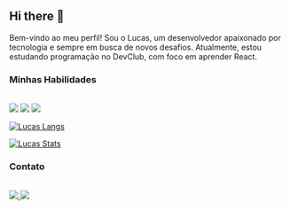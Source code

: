 ## Hi there 👋

Bem-vindo ao meu perfil! Sou o Lucas, um desenvolvedor apaixonado por tecnologia e sempre em busca de novos desafios. Atualmente, estou estudando programação no DevClub, com foco em aprender React.
<br>
### Minhas Habilidades
<br>
<img src="https://img.shields.io/badge/HTML5-E34F26?style=for-the-badge&logo=html5&logoColor=white" alt: html logo/>
<img src="https://img.shields.io/badge/CSS3-1572B6?style=for-the-badge&logo=css3&logoColor=white" alt: CSS logo/>
<img src="https://img.shields.io/badge/JavaScript-323330?style=for-the-badge&logo=javascript&logoColor=F7DF1E" alt: JavaScript logo/>

[![Lucas Langs](https://github-readme-stats.vercel.app/api/top-langs/?username=LucasAlbuquerquesousa)](https://github.com/anuraghazra/github-readme-stats)

[![Lucas Stats](https://github-readme-stats.vercel.app/api?username=LucasAlbuquerquesousa&)](https://github.com/anuraghazra/github-readme-stats)
<br>
### Contato
<br>
<a href="https://www.linkedin.com/in/lucas-albuquerque-sousa/">
  <img src="https://img.shields.io/badge/LinkedIn-0077B5?style=for-the-badge&logo=linkedin&logoColor=white"
</a>

<a href="https://www.instagram.com/lucas.albuu">
  <img src="https://img.shields.io/badge/Instagram-E4405F?style=for-the-badge&logo=instagram&logoColor=white"
  <a/>

